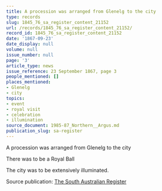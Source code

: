 ```yaml
---
title: A procession was arranged from Glenelg to the city
type: records
slug: 1845_76_sa_register_content_21152
url: /records/1845_76_sa_register_content_21152/
record_id: 1845_76_sa_register_content_21152
date: '1867-09-23'
date_display: null
volume: null
issue_number: null
page: '3'
article_type: news
issue_reference: 23 September 1867, page 3
people_mentioned: []
places_mentioned:
- Glenelg
- city
topics:
- event
- royal visit
- celebration
- illumination
source_document: 1985-87_Northern__Argus.md
publication_slug: sa-register
---
```


A procession was arranged from Glenelg to the city

There was to be a Royal Ball

The city was to be extensively illuminated.

Source publication: [The South Australian Register](/publications/sa-register/)
